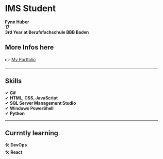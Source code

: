 # IMS Student  
**Fynn Huber**               
**17**                
**3rd Year at Berufsfachschule BBB Baden**  
## More Infos here  
👉 [My Portfolio](https://fynn8962.github.io)  


---  

## Skills  
✔ **C#**  
✔ **HTML, CSS, JavaScript**  
✔ **SQL Server Management Studio**  
✔ **Windows PowerShell**  
✔ **Python**

---  

## Currntly learning
  
🛠 **DevOps**            
🛠 **React**

